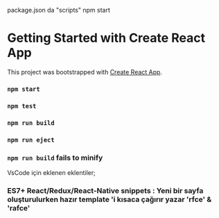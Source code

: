package.json da "scripts"  npm start

# Getting Started with Create React App

This project was bootstrapped with [Create React App](https://github.com/facebook/create-react-app).
### `npm start`
### `npm test`
### `npm run build`
### `npm run eject`
### `npm run build` fails to minify

VsCode için eklenen eklentiler;
### ES7+ React/Redux/React-Native snippets : Yeni bir sayfa oluşturulurken hazır template 'i kısaca çağırır yazar 'rfce' & 'rafce'
